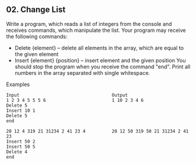 ## 02. Change List

Write a program, which reads a list of integers from the console and receives commands, which manipulate the list. Your program may receive the following commands: 
-	Delete {element} – delete all elements in the array, which are equal to the given element
-	Insert {element} {position} – insert element and the given position
You should stop the program when you receive the command "end". Print all numbers in the array separated with single whitespace.

Examples

```
Input	                                Output
1 2 3 4 5 5 5 6                         1 10 2 3 4 6
Delete 5
Insert 10 1
Delete 5
end	

20 12 4 319 21 31234 2 41 23 4          20 12 50 319 50 21 31234 2 41 23
Insert 50 2
Insert 50 5
Delete 4
end	
```
